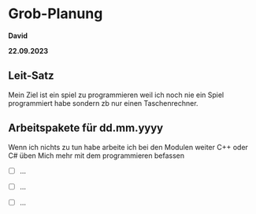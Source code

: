 # Grob-Planung

 **David**

**22.09.2023**

## Leit-Satz

 Mein Ziel ist ein spiel zu programmieren weil ich noch nie ein Spiel programmiert habe sondern zb nur einen Taschenrechner.

## Arbeitspakete für dd.mm.yyyy

 Wenn ich nichts zu tun habe arbeite ich bei den Modulen weiter
   C++ oder C# üben
   Mich mehr mit dem programmieren befassen


- [ ] ...
- [ ] ...
- [ ] ...


